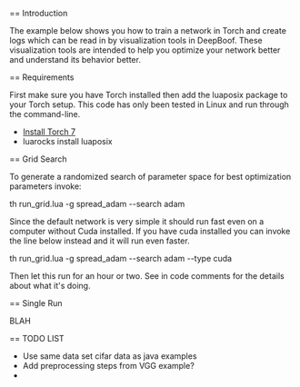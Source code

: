 == Introduction

The example below shows you how to train a network in Torch and create logs which can be read in by
visualization tools in DeepBoof.  These visualization tools are intended to help you optimize your
network better and understand its behavior better.

== Requirements

First make sure you have Torch installed then add the luaposix package to your Torch setup.  This code 
has only been tested in Linux and run through the command-line.

* [Install Torch 7](http://torch.ch/docs/getting-started.html#_)
* luarocks install luaposix

== Grid Search

To generate a randomized search of parameter space for best optimization parameters invoke:

th run_grid.lua -g spread_adam --search adam

Since the default network is very simple it should run fast even on a computer without Cuda installed.
If you have cuda installed you can invoke the line below instead and it will run even faster.

th run_grid.lua -g spread_adam --search adam --type cuda

Then let this run for an hour or two.  See in code comments for the details about what it's doing.

== Single Run

BLAH


== TODO LIST

* Use same data set cifar data as java examples
* Add preprocessing steps from VGG example?
*